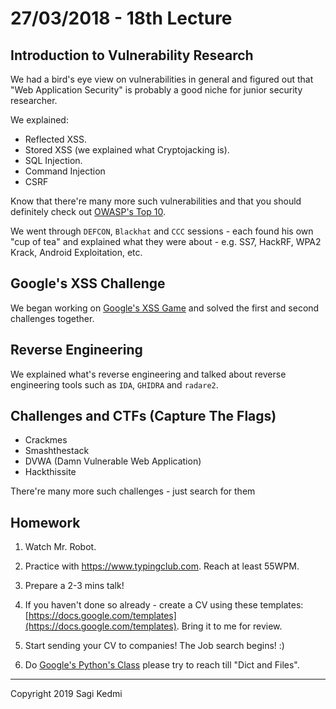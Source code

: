 # 27/03/2018 - 18th Lecture

## Introduction to Vulnerability Research

We had a bird's eye view on vulnerabilities in general and figured out
that "Web Application Security" is probably a good niche for junior security
researcher.

We explained:

- Reflected XSS.
- Stored XSS (we explained what Cryptojacking is).
- SQL Injection.
- Command Injection
- CSRF

Know that there're many more such vulnerabilities and that you should definitely
check out  [OWASP's Top 10](https://www.owasp.org/index.php/Top_10-2017_Top_10).

We went through `DEFCON`, `Blackhat` and `CCC` sessions - each found his own
"cup of tea" and explained what they were about - e.g. SS7, HackRF, WPA2 Krack,
Android Exploitation, etc.

## Google's XSS Challenge

We began working on [Google's XSS Game](https://xss-game.appspot.com/) and
solved the first and second challenges together.


## Reverse Engineering

We explained what's reverse engineering and talked about reverse engineering
tools such as `IDA`, `GHIDRA` and `radare2`.

## Challenges and CTFs (Capture The Flags)

- Crackmes
- Smashthestack
- DVWA (Damn Vulnerable Web Application)
- Hackthissite

There're many more such challenges - just search for them


## Homework
1. Watch Mr. Robot.

2. Practice with https://www.typingclub.com. Reach at least 55WPM.

3. Prepare a 2-3 mins talk!

4. If you haven't done so already - create a CV using these templates: [https://docs.google.com/templates](https://docs.google.com/templates).
Bring it to me for review.

5. Start sending your CV to companies! The Job search begins! :)

6.  Do [Google's Python's Class](https://developers.google.com/edu/python/)
please try to reach till "Dict and Files".

<hr>
Copyright 2019 Sagi Kedmi

